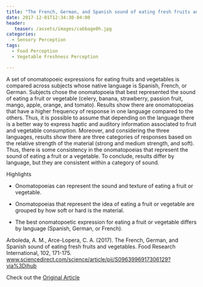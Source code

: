 ```yaml
---
title: "The French, German, and Spanish sound of eating fresh fruits and vegetables"
date: 2017-12-01T12:34:30-04:00
header:
   teaser: /assets/images/cabbage0h.jpg
categories:
  - Sensory Perception
tags:
  - Food Perception
  - Vegetable Freshness Perception

---
```



A set of onomatopoeic expressions for eating fruits and vegetables is compared across subjects whose 
native language is Spanish, French, or German. Subjects chose the onomatopoeia that best represented 
the sound of eating a fruit or vegetable (celery, banana, strawberry, passion fruit, mango, 
apple, orange, and tomato). Results show there are onomatopoeias that have a higher frequency of 
response in one language compared to the others. Thus, it is possible to assume that depending on the 
language there is a better way to express haptic and auditory information associated to fruit and vegetable 
consumption. Moreover, and considering the three languages, results show there are three categories of responses 
based on the relative strength of the material (strong and medium strength, and soft). Thus, there is some 
consistency in the onomatopoeias that represent the sound of eating a fruit or a vegetable. 
To conclude, results differ by language, but they are consistent within a category of sound.

Highlights
- Onomatopoeias can represent the sound and texture of eating a fruit or vegetable.

- Onomatopoeias that represent the idea of eating a fruit or vegetable are grouped by how soft or hard is the material.

- The best onomatopoetic expression for eating a fruit or vegetable differs by language (Spanish, German, or French).

Arboleda, A. M., Arce-Lopera, C. A. (2017). 
The French, German, and Spanish sound of eating fresh fruits and vegetables. 
Food Research International, 102, 171-175. www.sciencedirect.com/science/article/pii/S0963996917306129?via%3Dihub

Check out the [Original Article][URL] 

[URL]: https://doi.org/10.1016/j.foodres.2017.09.045